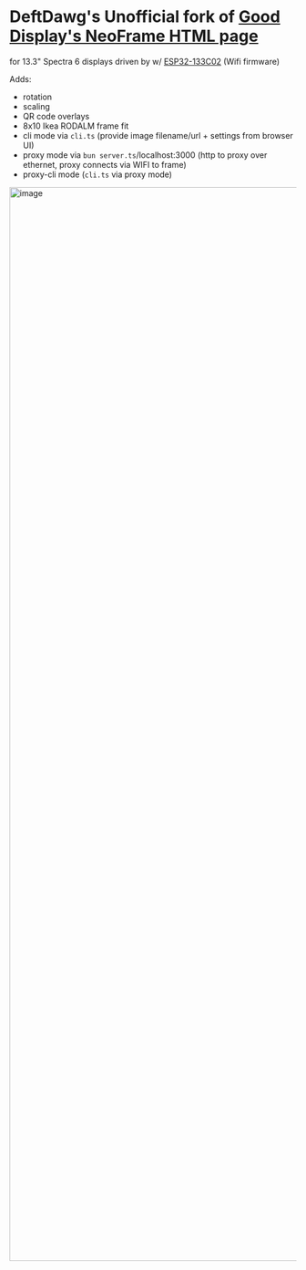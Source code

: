 # DeftDawg's Unofficial fork of [Good Display's NeoFrame HTML page](http://www.einkapp.com/esp32-133c02.html) 
for 13.3" Spectra 6 displays driven by w/ [ESP32-133C02](https://www.good-display.com/product/574.html) (Wifi firmware)

Adds:
- rotation
- scaling
- QR code overlays
- 8x10 Ikea RODALM frame fit
- cli mode via `cli.ts` (provide image filename/url + settings from browser UI)
- proxy mode via `bun server.ts`/localhost:3000 (http to proxy over ethernet, proxy connects via WIFI to frame)
- proxy-cli mode (`cli.ts` via proxy mode)

<img width="2525" height="1883" alt="image" src="https://github.com/user-attachments/assets/463736f4-0b4d-4fcb-b115-708428d4795d" />
